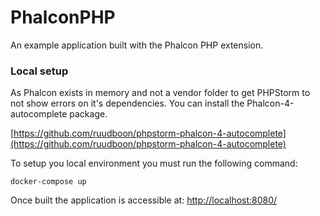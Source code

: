 # PhalconPHP
An example application built with the Phalcon PHP extension.

### Local setup

As Phalcon exists in memory and not a vendor folder to get PHPStorm to not show errors on it's dependencies. You 
can install the Phalcon-4-autocomplete package.

[https://github.com/ruudboon/phpstorm-phalcon-4-autocomplete](https://github.com/ruudboon/phpstorm-phalcon-4-autocomplete)

To setup you local environment you must run the following command:

```
docker-compose up
```

Once built the application is accessible at: [http://localhost:8080/](http://localhost:8080/)